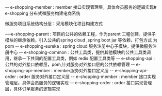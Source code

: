 -- e-shopping-member : member 接口实现管理层，具体会员服务的逻辑实现# e-shopping
分布式微服务构建电商系统

微服务项目系统结构分层：采用模块化项目构建方式

---e-shopping-parent : 项目的公共的依赖工程，作为parent 工程创建，提供子模块的继承依赖，引入公共的spring cloud ,spring boot jar 等依赖，打包方式                          为pom
   -- e-shopping-eureka : spring cloud 服务注册中心子模块，提供微服务注册中心
   -- e-shopping-common : 公共工具类，提供其他模块的公共工具类调用，继承一下共同的配置工具类，例如 redis 配置工具类等
   -- e-shopping-api : 公共的对外接口依赖层，pom,针对服务对外接口层的公共依赖管理
      -- e-shopping-api-member : member服务对外接口定义层
      -- e-shopping-api-order  : order 服务对外接口定义层
   -- e-shopping-member : member 接口实现管理层，具体会员服务的逻辑实现
   -- e-shopping-order : order 接口实现管理层，具体订单服务的逻辑实现
        
